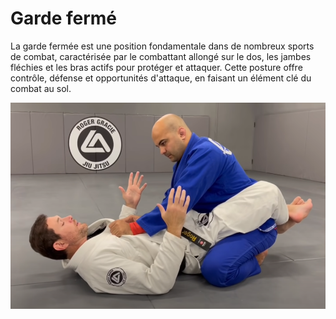# Garde fermé

La garde fermée est une position fondamentale dans de nombreux sports de combat, caractérisée par le combattant allongé sur le dos, les jambes fléchies et les bras actifs pour protéger et attaquer. Cette posture offre contrôle, défense et opportunités d'attaque, en faisant un élément clé du combat au sol.


![](assets/close_guard.png)

